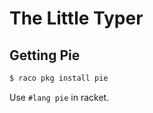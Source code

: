 # The Little Typer

## Getting Pie 

``` bash
$ raco pkg install pie
```

Use `#lang pie` in racket.
